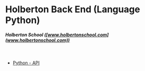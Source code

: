 # Holberton Back End (Language Python)
##### Holberton School ([www.holbertonschool.com](www.holbertonschool.com))
&nbsp;
- [Python - API](api/)
